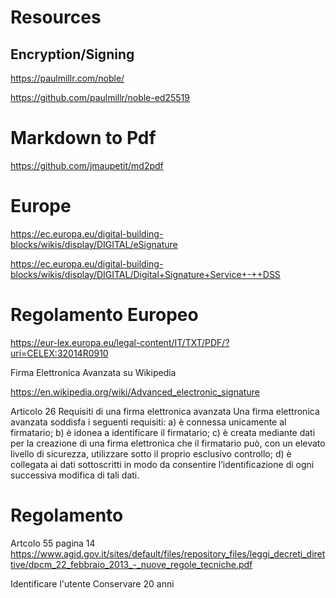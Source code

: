 # Resources

## Encryption/Signing

https://paulmillr.com/noble/

https://github.com/paulmillr/noble-ed25519


# Markdown to Pdf
https://github.com/jmaupetit/md2pdf

# Europe

https://ec.europa.eu/digital-building-blocks/wikis/display/DIGITAL/eSignature

https://ec.europa.eu/digital-building-blocks/wikis/display/DIGITAL/Digital+Signature+Service+-++DSS


# Regolamento Europeo
https://eur-lex.europa.eu/legal-content/IT/TXT/PDF/?uri=CELEX:32014R0910


Firma Elettronica Avanzata su Wikipedia

https://en.wikipedia.org/wiki/Advanced_electronic_signature


Articolo 26
Requisiti di una firma elettronica avanzata
Una firma elettronica avanzata soddisfa i seguenti requisiti:
a) è connessa unicamente al firmatario;
b) è idonea a identificare il firmatario;
c) è creata mediante dati per la creazione di una firma elettronica che il firmatario può, con un elevato livello di sicurezza, utilizzare sotto il proprio esclusivo controllo; 
d) è collegata ai dati sottoscritti in modo da consentire l’identificazione di ogni successiva modifica di tali dati.

# Regolamento
Artcolo 55 pagina 14
https://www.agid.gov.it/sites/default/files/repository_files/leggi_decreti_direttive/dpcm_22_febbraio_2013_-_nuove_regole_tecniche.pdf

Identificare l'utente
Conservare 20 anni